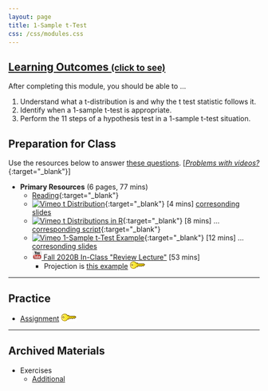 ```yaml
---
layout: page
title: 1-Sample t-Test
css: /css/modules.css
---
```


<div class="panel-group-ILOs">
  <div class="panel panel-default">
    <div class="panel-heading">
      <h2 class="panel-title">
        <a data-toggle="collapse" href="#ILOs">Learning Outcomes <small>(click to see)</small></a>
      </h2>
    </div>
    <div id="ILOs" class="panel-collapse collapse">
      <div class="panel-body">

<p>After completing this module, you should be able to ...</p>

<ol>
  <li>Understand what a t-distribution is and why the t test statistic follows it.</li>
  <li>Identify when a 1-sample t-test is appropriate.</li>
  <li>Perform the 11 steps of a hypothesis test in a 1-sample t-test situation.</li>
</ol>
      </div>
    </div>
  </div>
</div>

## Preparation for Class

Use the resources below to answer [these questions](Prep/1Samplet). [[*Problems with videos?*](../resources/FAQs/videos){:target="_blank"}]

* **Primary Resources** (6 pages, 77 mins)
  * [Reading](http://derekogle.com/Book107/t1test.html){:target="_blank"}
  * [![Vimeo](../img/dhovid.png) t Distribution](https://vimeo.com/user45324800/tdist){:target="_blank"} [4 mins] [corresonding slides](PPT/1Samplet_PPT1.pptx)
  * [![Vimeo](../img/dhovid.png) t Distributions in R](https://vimeo.com/user45324800/tdistribution){:target="_blank"} [8 mins] ... [corresponding script](HO/1Samplet_RHO.html){:target="_blank"}
  * [![Vimeo](../img/dhovid.png) 1-Sample t-Test Example](https://vimeo.com/user45324800/t1test-ex1){:target="_blank"} [12 mins] ... [corresonding slides](PPT/1Samplet_PPT2.pptx)
  * [![YouTube](../img/youtube.png) Fall 2020B In-Class "Review Lecture"](https://youtu.be/f1NMb9xmeRE) [53 mins]
    * Projection is [this example](CE/1Samplet_CExmpl) [![Decoration](../img/key.png)](CE/KEY_1Samplet_CExmpl)

----

## Practice

* [Assignment](CE/1Samplet_CE1) [![Decoration](../img/key.png)](CE/KEY_1Samplet_CE)

----

## Archived Materials

* Exercises
  * [Additional](CE/1Samplet_CE2)
